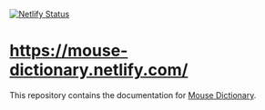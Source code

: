 [![Netlify Status](https://api.netlify.com/api/v1/badges/fde09685-bfe0-4985-b451-86eda1cd9b04/deploy-status)](https://app.netlify.com/sites/mouse-dictionary/deploys)

# https://mouse-dictionary.netlify.com/

This repository contains the documentation for [Mouse Dictionary](https://github.com/wtetsu/mouse-dictionary).
